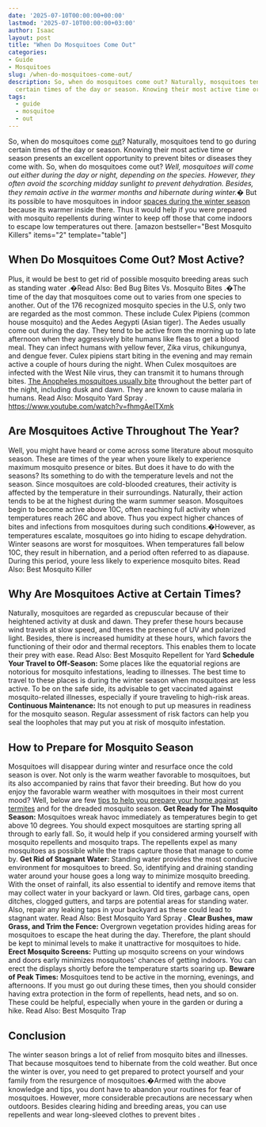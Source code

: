 ```yaml
---
date: '2025-07-10T00:00:00+00:00'
lastmod: '2025-07-10T00:00:00+03:00'
author: Isaac
layout: post
title: "When Do Mosquitoes Come Out"
categories:
- Guide
- Mosquitoes
slug: /when-do-mosquitoes-come-out/
description: So, when do mosquitoes come out? Naturally, mosquitoes tend to go during
  certain times of the day or season. Knowing their most active time or season prese...
tags: 
  - guide
  - mosquitoe
  - out
---
```

So, when do mosquitoes come [out](/posts/how-to-grow-knock-out-roses/)? Naturally, mosquitoes tend to go during certain times of the day or season. Knowing their most active time or season presents an excellent opportunity to prevent bites or diseases they come with. So, when do mosquitoes come out?
*Well, mosquitoes will come out either during the day or night, depending on the species. However, they often avoid the scorching midday sunlight to prevent dehydration. Besides, they remain active in the warmer months and hibernate during winter.�*
But its possible to have mosquitoes in indoor
[spaces during the winter season](http://vectorbio.rutgers.edu/outreach/habitat.php)
because its warmer inside there. Thus it would help if you were prepared with mosquito repellents during winter to keep off those that come indoors to escape low temperatures out there.
[amazon bestseller="Best Mosquito Killers" items="2" template="table"]
## When Do Mosquitoes Come Out? Most Active?
Plus, it would be best to get rid of possible mosquito breeding areas such as
standing water
.�Read Also:
Bed Bug Bites Vs. Mosquito Bites
.�The time of the day that mosquitoes come out to varies from one species to another.
Out of the 176 recognized mosquito species in the U.S, only two are regarded as the most common. These include Culex Pipiens (common house mosquito) and the Aedes Aegypti (Asian tiger).
The Aedes usually come out during the day. They tend to be active from the morning up to late afternoon when they aggressively
bite humans like fleas
to get a blood meal.
They can infect humans with yellow fever, Zika virus, chikungunya, and dengue fever.
Culex pipiens start biting in the evening and may remain active a couple of hours during the night. When Culex mosquitoes are infected with the West Nile virus, they can transmit it to humans through bites.
[The Anopheles mosquitoes usually bite](https://pestpolicy.com/spider-bite-vs-mosquito-bite/)
throughout the better part of the night, including dusk and dawn. They are known to cause malaria in humans. Read Also:
Mosquito Yard Spray
.
https://www.youtube.com/watch?v=fhmgAelTXmk
## **Are Mosquitoes Active Throughout The Year?**
Well, you might have heard or come across some literature about mosquito season. These are times of the year when youre likely to experience maximum mosquito presence or bites. But does it have to do with the seasons?
Its something to do with the temperature levels and not the season. Since mosquitoes are cold-blooded creatures, their activity is affected by the temperature in their surroundings. Naturally, their action tends to be at the highest during the warm summer season.
Mosquitoes begin to become active above 10C, often reaching full activity when temperatures reach 26C and above.
Thus you expect higher chances of bites and infections from mosquitoes during such conditions.�However, as temperatures escalate, mosquitoes go into hiding to escape dehydration.
Winter seasons are worst for mosquitoes. When temperatures fall below 10C, they result in hibernation, and a period often referred to as diapause. During this period, youre less likely to experience mosquito bites.
Read Also:
Best Mosquito Killer
## **Why Are Mosquitoes Active at Certain Times?**
Naturally, mosquitoes are regarded as crepuscular because of their heightened activity at dusk and dawn. They prefer these hours because wind travels at slow speed, and theres the presence of UV and polarized light.
Besides, there is increased humidity at these hours, which favors the functioning of their odor and thermal receptors. This enables them to locate their prey with ease. Read Also:
Best Mosquito Repellent for Yard
**Schedule Your Travel to Off-Season:**
Some places like the equatorial regions are notorious for mosquito infestations, leading to illnesses. The best time to travel to these places is during the winter season when mosquitoes are less active.
To be on the safe side, its advisable to get vaccinated against mosquito-related illnesses, especially if youre traveling to high-risk areas.
**Continuous Maintenance:**
Its not enough to put up measures in readiness for the mosquito season. Regular assessment of risk factors can help you seal the loopholes that may put you at risk of mosquito infestation.
## **How to Prepare for Mosquito Season**
Mosquitoes will disappear during winter and resurface once the cold season is over. Not only is the warm weather favorable to mosquitoes, but its also accompanied by rains that favor their breeding.
But how do you enjoy the favorable warm weather with mosquitoes in their most current mood?
Well, below are few
[tips to help you prepare your home against termites](https://pestpolicy.com/termite-prevention/)
and for the dreaded mosquito season.
**Get Ready for The Mosquito Season:**
Mosquitoes wreak havoc immediately as temperatures begin to get above 10 degrees. You should expect mosquitoes are starting spring all through to early fall.
So, it would help if you considered arming yourself with mosquito repellents and mosquito traps.
The repellents expel as many mosquitoes as possible while the traps capture those that manage to come by.
**Get Rid of Stagnant Water:**
Standing water provides the most conducive environment for mosquitoes to breed. So, identifying and draining standing water around your house goes a long way to minimize mosquito breeding.
With the onset of rainfall, its also essential to identify and remove items that may collect water in your backyard or lawn. Old tires, garbage cans, open ditches, clogged gutters, and tarps are potential areas for standing water.
Also, repair any leaking taps in your backyard as these could lead to stagnant water. Read Also:
Best Mosquito Yard Spray
.
**Clear Bushes, maw Grass, and Trim the Fence:**
Overgrown vegetation provides hiding areas for mosquitoes to escape the heat during the day. Therefore, the plant should be kept to minimal levels to make it unattractive for mosquitoes to hide.
**Erect Mosquito Screens:**
Putting up mosquito screens on your windows and doors early minimizes mosquitoes' chances of getting indoors. You can erect the displays shortly before the temperature starts soaring up.
**Beware of Peak Times:**
Mosquitoes tend to be active in the morning, evenings, and afternoons.
If you must go out during these times, then you should consider having extra protection in the form of repellents, head nets, and so on. These could be helpful, especially when youre in the garden or during a hike.
Read Also:
Best Mosquito Trap
## **Conclusion**
The winter season brings a lot of relief from mosquito bites and illnesses. That because mosquitoes tend to hibernate from the cold weather.
But once the winter is over, you need to get prepared to protect yourself and your family from the resurgence of mosquitoes.�Armed with the above knowledge and tips, you dont have to abandon your routines for fear of mosquitoes.
However, more considerable precautions are necessary when outdoors. Besides clearing hiding and breeding areas, you can use repellents and wear long-sleeved
clothes to prevent bites
.
